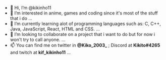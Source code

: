 - 👋 Hi, I’m @kikinho11
- 👀 I’m interested in anime, games and coding since it's most of the stuff that i do ...
- 🌱 I’m currently learning alot of programming languages such as: C, C++, Java, JavaScript, React, HTML and CSS. ...
- 💞️ I’m looking to collaborate on a project that i want to do but for now i won't try to call anyone. ...
- 📫 You can find me on twitter in **@Kiko_2003_** ; Discord at **Kikito#4265** and twitch at **kif_kikinho11** ...

<!---
kikinho11/kikinho11 is a ✨ special ✨ repository because its `README.md` (this file) appears on your GitHub profile.
You can click the Preview link to take a look at your changes.
--->
